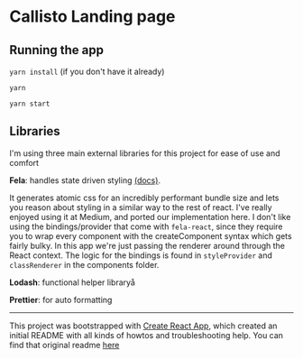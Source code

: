# Callisto Landing page

## Running the app

`yarn install` (if you don't have it already)

`yarn`

`yarn start`

## Libraries

I'm using three main external libraries for this project for ease of use and comfort

**Fela**: handles state driven styling [(docs)](http://fela.js.org/).

It generates atomic css for an incredibly performant bundle size and lets you reason about styling in a similar way to the rest of react. I've really enjoyed using it at Medium, and ported our implementation here. I don't like using the bindings/provider that come with `fela-react`, since they require you to wrap every component with the createComponent syntax which gets fairly bulky. In this app we're just passing the renderer around through the React context. The logic for the bindings is found in `styleProvider` and `classRenderer` in the components folder.

**Lodash**: functional helper libraryå

**Prettier**: for auto formatting

---

This project was bootstrapped with [Create React App](https://github.com/facebookincubator/create-react-app), which created an initial README with all kinds of howtos and troubleshooting help. You can find that original readme [here](https://github.com/facebookincubator/create-react-app/blob/master/packages/react-scripts/template/README.md)
